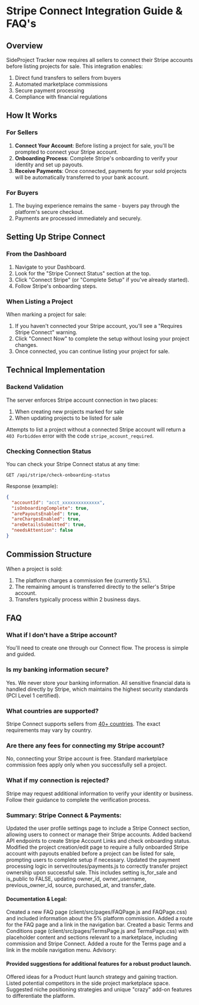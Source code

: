 # Stripe Connect Integration Guide & FAQ's

## Overview

SideProject Tracker now requires all sellers to connect their Stripe accounts before listing projects for sale. This integration enables:

1. Direct fund transfers to sellers from buyers
2. Automated marketplace commissions
3. Secure payment processing
4. Compliance with financial regulations

## How It Works

### For Sellers

1. **Connect Your Account**: Before listing a project for sale, you'll be prompted to connect your Stripe account.
2. **Onboarding Process**: Complete Stripe's onboarding to verify your identity and set up payouts.
3. **Receive Payments**: Once connected, payments for your sold projects will be automatically transferred to your bank account.

### For Buyers

1. The buying experience remains the same - buyers pay through the platform's secure checkout.
2. Payments are processed immediately and securely.

## Setting Up Stripe Connect

### From the Dashboard

1. Navigate to your Dashboard.
2. Look for the "Stripe Connect Status" section at the top.
3. Click "Connect Stripe" (or "Complete Setup" if you've already started).
4. Follow Stripe's onboarding steps.

### When Listing a Project

When marking a project for sale:

1. If you haven't connected your Stripe account, you'll see a "Requires Stripe Connect" warning.
2. Click "Connect Now" to complete the setup without losing your project changes.
3. Once connected, you can continue listing your project for sale.

## Technical Implementation

### Backend Validation

The server enforces Stripe account connection in two places:

1. When creating new projects marked for sale
2. When updating projects to be listed for sale

Attempts to list a project without a connected Stripe account will return a `403 Forbidden` error with the code `stripe_account_required`.

### Checking Connection Status

You can check your Stripe Connect status at any time:

```
GET /api/stripe/check-onboarding-status
```

Response (example):
```json
{
  "accountId": "acct_xxxxxxxxxxxxxx",
  "isOnboardingComplete": true,
  "arePayoutsEnabled": true,
  "areChargesEnabled": true,
  "areDetailsSubmitted": true,
  "needsAttention": false
}
```

## Commission Structure

When a project is sold:

1. The platform charges a commission fee (currently 5%).
2. The remaining amount is transferred directly to the seller's Stripe account.
3. Transfers typically process within 2 business days.

## FAQ

### What if I don't have a Stripe account?

You'll need to create one through our Connect flow. The process is simple and guided.

### Is my banking information secure?

Yes. We never store your banking information. All sensitive financial data is handled directly by Stripe, which maintains the highest security standards (PCI Level 1 certified).

### What countries are supported?

Stripe Connect supports sellers from [40+ countries](https://stripe.com/global). The exact requirements may vary by country.

### Are there any fees for connecting my Stripe account?

No, connecting your Stripe account is free. Standard marketplace commission fees apply only when you successfully sell a project.

### What if my connection is rejected?

Stripe may request additional information to verify your identity or business. Follow their guidance to complete the verification process. 

### Summary: Stripe Connect & Payments:

Updated the user profile settings page to include a Stripe Connect section, allowing users to connect or manage their Stripe accounts.
Added backend API endpoints to create Stripe Account Links and check onboarding status.
Modified the project creation/edit page to require a fully onboarded Stripe account with payouts enabled before a project can be listed for sale, prompting users to complete setup if necessary.
Updated the payment processing logic in server/routes/payments.js to correctly transfer project ownership upon successful sale. This includes setting is_for_sale and is_public to FALSE, updating owner_id, owner_username, previous_owner_id, source, purchased_at, and transfer_date.


#### Documentation & Legal:

Created a new FAQ page (client/src/pages/FAQPage.js and FAQPage.css) and included information about the 5% platform commission.
Added a route for the FAQ page and a link in the navigation bar.
Created a basic Terms and Conditions page (client/src/pages/TermsPage.js and TermsPage.css) with placeholder content and sections relevant to a marketplace, including commission and Stripe Connect.
Added a route for the Terms page and a link in the mobile navigation menu.
Advisory:

#### Provided suggestions for additional features for a robust product launch.

Offered ideas for a Product Hunt launch strategy and gaining traction.
Listed potential competitors in the side project marketplace space.
Suggested niche positioning strategies and unique "crazy" add-on features to differentiate the platform.